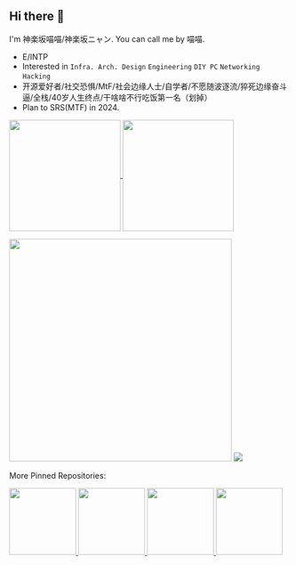## Hi there 👋

I'm 神楽坂喵喵/神楽坂ニャン. You can call me by 喵喵.

- E/INTP
- Interested in `Infra. Arch. Design` `Engineering` `DIY PC` `Networking` `Hacking`
- 开源爱好者/社交恐惧/MtF/社会边缘人士/自学者/不愿随波逐流/猝死边缘奋斗逼/全栈/40岁人生终点/干啥啥不行吃饭第一名（划掉）
- Plan to SRS(MTF) in 2024.

<a href="https://github.com/Lensual">
  <picture>
    <source
      srcset="https://github-readme-stats.vercel.app/api?username=Lensual&show_icons=true&theme=dark"
      media="(prefers-color-scheme: dark)"
    />
    <source
      srcset="https://github-readme-stats.vercel.app/api?username=Lensual&show_icons=true"
      media="(prefers-color-scheme: light), (prefers-color-scheme: no-preference)"
    />
    <img height=200 align="center" src="https://github-readme-stats.vercel.app/api?username=Lensual&show_icons=true" />
  </picture>
</a>
<a href="https://github.com/Lensual">
  <picture>
    <source
      srcset="https://github-readme-stats.vercel.app/api/top-langs?username=Lensual&layout=compact&langs_count=10&card_width=320&theme=dark"
      media="(prefers-color-scheme: dark)"
    />
    <source
      srcset="https://github-readme-stats.vercel.app/api/top-langs?username=Lensual&layout=compact&langs_count=10&card_width=320"
      media="(prefers-color-scheme: light), (prefers-color-scheme: no-preference)"
    />
    <img height=200 align="center" src="https://github-readme-stats.vercel.app/api/top-langs?username=Lensual&layout=compact&langs_count=10&card_width=320" />
  </picture>
</a>

<p></p>

<img width="400" src="https://card.yuy1n.io/card/76561198184547647/dark,en,badge,group">
<a href="https://osu.ppy.sh/u/Lensual"><img src="https://osu-sig.vercel.app/card?user=Lensual&mode=std&animation=true" /></a>

<p></p>

More Pinned Repositories:

<a href="https://github.com/Lensual/agora_rtc_sdk_c">
  <picture>
    <source
      srcset="https://github-readme-stats.vercel.app/api/pin?username=Lensual&repo=agora_rtc_sdk_c&theme=dark"
      media="(prefers-color-scheme: dark)"
    />
    <source
      srcset="https://github-readme-stats.vercel.app/api/pin?username=Lensual&repo=agora_rtc_sdk_c"
      media="(prefers-color-scheme: light), (prefers-color-scheme: no-preference)"
    />
    <img height=120 src="https://github-readme-stats.vercel.app/api/pin?username=Lensual&repo=agora_rtc_sdk_c" />
  </picture>
</a>

<a href="https://github.com/Lensual/agora_rtm_sdk_c">
  <picture>
    <source
      srcset="https://github-readme-stats.vercel.app/api/pin?username=Lensual&repo=agora_rtm_sdk_c&theme=dark"
      media="(prefers-color-scheme: dark)"
    />
    <source
      srcset="https://github-readme-stats.vercel.app/api/pin?username=Lensual&repo=agora_rtm_sdk_c"
      media="(prefers-color-scheme: light), (prefers-color-scheme: no-preference)"
    />
    <img height=120 src="https://github-readme-stats.vercel.app/api/pin?username=Lensual&repo=agora_rtm_sdk_c" />
  </picture>
</a>

<a href="https://github.com/Lensual/apisix-secret-casdoor">
  <picture>
    <source
      srcset="https://github-readme-stats.vercel.app/api/pin?username=Lensual&repo=apisix-secret-casdoor&theme=dark"
      media="(prefers-color-scheme: dark)"
    />
    <source
      srcset="https://github-readme-stats.vercel.app/api/pin?username=Lensual&repo=apisix-secret-casdoor"
      media="(prefers-color-scheme: light), (prefers-color-scheme: no-preference)"
    />
    <img height=120 src="https://github-readme-stats.vercel.app/api/pin?username=Lensual&repo=apisix-secret-casdoor" />
  </picture>
</a>

<a href="https://github.com/Lensual/akg-k240r">
  <picture>
    <source
      srcset="https://github-readme-stats.vercel.app/api/pin?username=Lensual&repo=akg-k240r&theme=dark"
      media="(prefers-color-scheme: dark)"
    />
    <source
      srcset="https://github-readme-stats.vercel.app/api/pin?username=Lensual&repo=akg-k240r&card_width=400"
      media="(prefers-color-scheme: light), (prefers-color-scheme: no-preference)"
    />
    <img height=120 src="https://github-readme-stats.vercel.app/api/pin?username=Lensual&repo=akg-k240r" />
  </picture>
</a>


<!--
**Lensual/Lensual** is a ✨ _special_ ✨ repository because its `README.md` (this file) appears on your GitHub profile.

Here are some ideas to get you started:

- 🔭 I’m currently working on ...
- 🌱 I’m currently learning ...
- 👯 I’m looking to collaborate on ...
- 🤔 I’m looking for help with ...
- 💬 Ask me about ...
- 📫 How to reach me: ...
- 😄 Pronouns: ...
- ⚡ Fun fact: ...
-->
